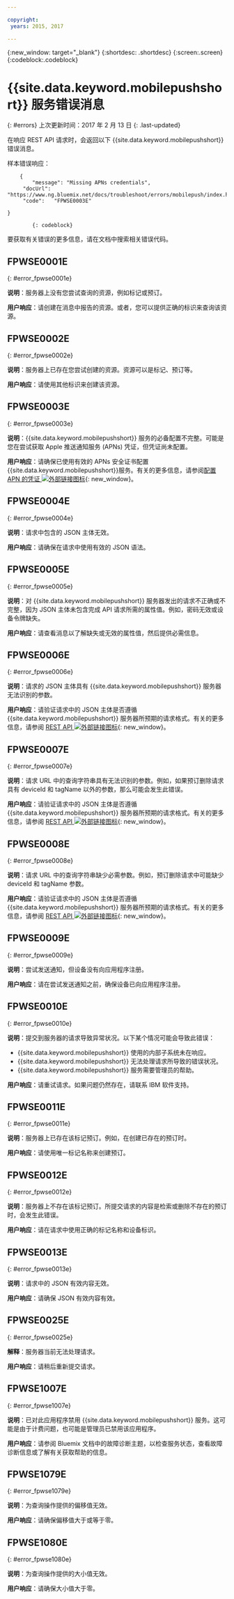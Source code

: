 ```yaml
---

copyright:
 years: 2015, 2017

---
```


{:new_window: target="_blank"}
{:shortdesc: .shortdesc}
{:screen:.screen}
{:codeblock:.codeblock}

# {{site.data.keyword.mobilepushshort}} 服务错误消息
{: #errors}
上次更新时间：2017 年 2 月 13 日
{: .last-updated}


在响应 REST API 请求时，会返回以下 {{site.data.keyword.mobilepushshort}} 错误消息。

样本错误响应：
```
	{
		"message": "Missing APNs credentials",
     "docUrl": "https://www.ng.bluemix.net/docs/troubleshoot/errors/mobilepush/index.html#FPWSE0003E",
     "code":   "FPWSE0003E"

}
```
		    {: codeblock}

要获取有关错误的更多信息，请在文档中搜索相关错误代码。

## FPWSE0001E
{: #error_fpwse0001e}

**说明**：服务器上没有您尝试查询的资源，例如标记或预订。

**用户响应**：请创建在消息中报告的资源。或者，您可以提供正确的标识来查询该资源。


## FPWSE0002E
{: #error_fpwse0002e}

**说明**：服务器上已存在您尝试创建的资源。资源可以是标记、预订等。

**用户响应**：请使用其他标识来创建该资源。


## FPWSE0003E
{: #error_fpwse0003e}

**说明**：{{site.data.keyword.mobilepushshort}} 服务的必备配置不完整。可能是您在尝试获取 Apple 推送通知服务 (APNs) 凭证，但凭证尚未配置。

**用户响应**：请确保已使用有效的 APNs 安全证书配置 {{site.data.keyword.mobilepushshort}}服务。有关的更多信息，请参阅[配置 APN 的凭证 ![外部链接图标](../../icons/launch-glyph.svg "外部链接图标")](t_push_provider_ios.html){: new_window}。


## FPWSE0004E
{: #error_fpwse0004e}

**说明**：请求中包含的 JSON 主体无效。


**用户响应**：请确保在请求中使用有效的 JSON 语法。



## FPWSE0005E
{: #error_fpwse0005e}

**说明**：对 {{site.data.keyword.mobilepushshort}} 服务器发出的请求不正确或不完整，因为 JSON 主体未包含完成 API 请求所需的属性值。例如，密码无效或设备令牌缺失。


**用户响应**：请查看消息以了解缺失或无效的属性值，然后提供必需信息。



## FPWSE0006E
{: #error_fpwse0006e}

**说明**：请求的 JSON 主体具有 {{site.data.keyword.mobilepushshort}} 服务器无法识别的参数。


**用户响应**：请验证请求中的 JSON 主体是否遵循 {{site.data.keyword.mobilepushshort}} 服务器所预期的请求格式。有关的更多信息，请参阅 [REST API ![外部链接图标](../../icons/launch-glyph.svg "外部链接图标")](https://mobile.{DomainName}/imfpush/){: new_window}。



## FPWSE0007E 
{: #error_fpwse0007e}

**说明**：请求 URL 中的查询字符串具有无法识别的参数。例如，如果预订删除请求具有 deviceId 和 tagName 以外的参数，那么可能会发生此错误。


**用户响应**：请验证请求中的 JSON 主体是否遵循 {{site.data.keyword.mobilepushshort}} 服务器所预期的请求格式。有关的更多信息，请参阅 [REST API ![外部链接图标](../../icons/launch-glyph.svg "外部链接图标")](https://mobile.{DomainName}/imfpush/){: new_window}。



## FPWSE0008E
{: #error_fpwse0008e}

**说明**：请求 URL 中的查询字符串缺少必需参数。例如，预订删除请求中可能缺少 deviceId 和 tagName 参数。


**用户响应**：请验证请求中的 JSON 主体是否遵循 {{site.data.keyword.mobilepushshort}} 服务器所预期的请求格式。有关的更多信息，请参阅 [REST API ![外部链接图标](../../icons/launch-glyph.svg "外部链接图标")](https://mobile.{DomainName}/imfpush/){: new_window}。



## FPWSE0009E
{: #error_fpwse0009e}

**说明**：尝试发送通知，但设备没有向应用程序注册。

**用户响应**：请在尝试发送通知之前，确保设备已向应用程序注册。



## FPWSE0010E
{: #error_fpwse0010e}

**说明**：提交到服务器的请求导致异常状况。以下某个情况可能会导致此错误：

- {{site.data.keyword.mobilepushshort}} 使用的内部子系统未在响应。
- {{site.data.keyword.mobilepushshort}} 无法处理请求所导致的错误状况。
- {{site.data.keyword.mobilepushshort}} 服务需要管理员的帮助。

**用户响应**：请重试请求。如果问题仍然存在，请联系 IBM 软件支持。



## FPWSE0011E
{: #error_fpwse0011e}

**说明**：服务器上已存在该标记预订。例如，在创建已存在的预订时。

**用户响应**：请使用唯一标记名称来创建预订。



## FPWSE0012E
{: #error_fpwse0012e}

**说明**：服务器上不存在该标记预订。所提交请求的内容是检索或删除不存在的预订时，会发生此错误。


**用户响应**：请在请求中使用正确的标记名称和设备标识。



## FPWSE0013E
{: #error_fpwse0013e}

**说明**：请求中的 JSON 有效内容无效。


**用户响应**：请确保 JSON 有效内容有效。


## FPWSE0025E
{: #error_fpwse0025e}

**解释**：服务器当前无法处理请求。

**用户响应**：请稍后重新提交请求。


## FPWSE1007E 
{: #error_fpwse1007e}

**说明**：已对此应用程序禁用 {{site.data.keyword.mobilepushshort}} 服务。这可能是由于计费问题，也可能是管理员已禁用该应用程序。


**用户响应**：请参阅 Bluemix 文档中的故障诊断主题，以检查服务状态，查看故障诊断信息或了解有关获取帮助的信息。



## FPWSE1079E
{: #error_fpwse1079e}

**说明**：为查询操作提供的偏移值无效。

**用户响应**：请确保偏移值大于或等于零。



## FPWSE1080E 
{: #error_fpwse1080e}

**说明**：为查询操作提供的大小值无效。

**用户响应**：请确保大小值大于零。



